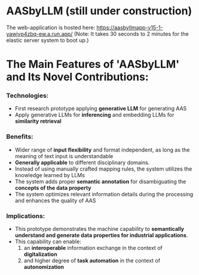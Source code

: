 # AASbyLLM  (still under construction)

The web-application is hosted here: https://aasbyllmapp-v15-1-yawjvp4zbq-ew.a.run.app/ 
(Note: It takes 30 seconds to 2 minutes for the elastic server system to boot up.)

# The Main Features of 'AASbyLLM' and Its Novel Contributions:
### Technologies:
- First research prototype applying **generative LLM** for generating AAS
- Apply generative LLMs for **inferencing** and embedding LLMs for **similarity retrieval**

### Benefits:
- Wider range of **input flexibility** and format independent, as long as the meaning of text input is understandable
- **Generally applicable** to different disciplinary domains.
- Instead of using manually crafted mapping rules, the system utilizes the knowledge learned by LLMs
- The system adds proper **semantic annotation** for disambiguating the **concepts of the data property**
- The system optimizes relevant information details during the processing and enhances the quality of AAS 

### Implications:
- This prototype demonstrates the machine capability to **semantically understand and generate data properties for industrial applications**.
- This capability can enable:
  1. an **interoperable** information exchange in the context of **digitalization**
  2. and higher degree of **task automation** in the context of **autonomization**

